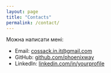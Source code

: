 ```yaml
---
layout: page
title: "Contacts"
permalink: /contact/
---
```


Можна написати мені:  
- Email: cossack.in.it@gmail.com  
- GitHub: [github.com/phoenixway](https://github.com/phoenixway)  
- LinkedIn: [linkedin.com/in/yourprofile](https://linkedin.com/in/yourprofile)
